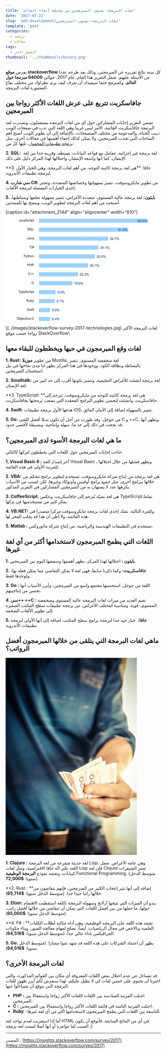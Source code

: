 ```yaml
---
title: 'لغات البرمجة بعيون المبرمجين من مختلف أنحاء العالم'
date: '2017-07-22'
slug: 'web-development/لغات-البرمجة-بعيون-المبرمجين'
template: 'post'
categories:
  - برمجة
  - مقالات
tags:
  - العمل الحر
thumbnail: '../thumbnails/binary.png'
---
```


يعرض **موقع stackoverflow** كل سنة نتائج تقريره عن المبرمجين، وذلك بعد طرحه عددا من الأسئلة عليهم، شمل التقرير هذا العام، عام 2017، حوالي **64000 مبرمجا حول العالم**، وكمبرمج حتما سيفيدك أن تعرف كيف يرى نظراؤك من مختلف بقاع المعمورة لغات البرمجة.

## جافاسكربت تتربع على عرش اللغات الأكثر رواجا بين المبرمجين

تضمن التقرير إجابات المشاركين حول أي من لغات البرمجة يستعملون، وتصدرت لغة البرمجة جافاسكربت القائمة، الأمر ليس غريبا وهي اللغة التي تدب في صفحات الويب دبيب الحياة، والمدعومة من مختلف المتصفحات، بالإضافة إلى أن تطوير الويب أصبح أهم الساحات التي تجذب المبرمجين، ولا يمكن كذلك إخفاء أهميتها في مجالات أخرى، مثل [برمجة تطبيقات المحمول](https://www.tutomena.com/web-development/%d8%a8%d8%b1%d9%85%d8%ac%d8%a9-%d8%aa%d8%b7%d8%a8%d9%8a%d9%82%d8%a7%d8%aa-%d8%a7%d9%84%d9%85%d9%88%d8%a8%d8%a7%d9%8a%d9%84/)، تلتها كل من:

**2\. SQL:**  لغة برمجة غير إجرائية، تتعامل مع قواعد البيانات، بسيطة، وقريبة جدا من لغة الإنسان، كما أنها واسعة الإنتشار، واحتلالها لهذا المركز دليل على ذلك.

**3\. جافا: **هي لغة برمجة كائنية التوجه، من أهم لغات البرمجة، وهي الخيار الأول لبرمجة تطبيقات الأندرويد.

**4\. سي شارب C#:** من تطوير مايكروسوفت، تتميز بسهولتها وخصائصها المتعددة، وتعتبر إحدى الخيارات المفضلة لبرمجة الألعاب.

**5\. بايثون:** لغة برمجة عالية المستوى، متعددة الأغراض، تتميز بسهولة تعلمها وبساطتها، أصبحت من أهم لغات البرمجة لتطوير الويب، وينصح بها للمبتدئين.

[caption id="attachment_2144" align="aligncenter" width="610"]![لغات البرمجة الأكثر رواجا حسب موقع StackOverflow](../images/stackoverflow-survey-2017-technologies.jpg)](../images/stackoverflow-survey-2017-technologies.jpg) لغات البرمجة الأكثر رواجا حسب موقع StackOverflow\

## لغات وقع المبرمجون في حبها ويخططون للبقاء معها

**1\. Rust:** من تطوير **موزيلا** Mozilla، لغة منخفضة المستوى، تتميز بالبساطة ونظافة الكود، ووجودها في هذا المركز يظهر لنا مدى نجاحها في نيل استحسان المبرمجين.

**2\. Smalltalk:** لغة برمجة أنشئت للأغراض التعليمية، وتتميز بكونها أقرب إلى حد كبير من لغة الإنسان.

**3\. TypeScript: **هي لغة برمجة كائنية التوجه من مايكروسوفت، تترجم إلى جافاسكربت، وأنشئت لتحسن تطوير البرامج المعقدة التي يصعب برمجتها بجافاسكربت.

**4\. Swift:** هدفها الأول برمجة تطبيقات iOS، تتميز بالسهولة إضافة إلى الأمان الفائق.

**5\. Go:** من جوجل، وقد طورت من أجل أن تكون بديلا أفضل للغتي C و ++C، ويظهر أنها قد نجحت في ذلك إلى حد ما، سهلة وإنتاجية، وبسيطة لأقصى حدود.

## ما هي لغات البرمجة الأسوء لدى المبرمجين؟

جاءت إجابات المبرمجين حول اللغات التي يخططون لتركها كالتالي:

**1\. Visual Basic 6 :** آخر إصدار للغة Visual Basic ، ويظهر فشلها من خلال احتلالها للمرتبة الأولى في هذه القائمة.

**2\. VBA:** هي لغة برمجة من إنتاج شركة مايكروسوفت، تستخدم لتطوير برامج تتحكم من خلالها ببرامج أخرى، مثل جميع برامج أوفيس وأوتوكاد وغيرها، لكن لسبب من الأسباب يكرهها عدد لا يستهان به من المبرمجين المشاركين في التقرير المذكور.

**3\. CoffeeScript:** هي لغة نصيّة تُترجم إلى جافاسكربت، وعكس TypeScriptتماما، يفكر كثير من مستخدميها في تركها.

**4\. VB.NET:** وللمرة الثالثة، تفتك إحدى لغات برمجة مايكروسوفت مركزا متصدرا في هذه القائمة، ولا أظن أن هذا قد يجلب الفخر لها.

**5\. Matlab :** تستخدم في التطبيقات الهندسية والرياضية، من إنتاج شركة ماثوروكس.

## اللغات التي يطمح المبرمجون لاستخدامها أكثر من أي لغة غيرها

**1\. بايثون :** احتلالها لهذا المركز، يظهر أهميتها وسمعتها اليوم بين المبرمجين.

**2\. جافاسكريبت:** وكما ذكرنا سابقا، فهي لغة لا يمكن التغاضي عما يمكن فعله بها، ولوحدها فقط.

**3\. Go :** اللغة من جوجل، استحسنها مجتمع واسع من المبرمجين، وأبرز الأسباب أنها تحسن من إنتاجيتهم.

**4\. سي++ ++C :** تضم العديد من ميزات لغات البرمجة عالية المستوى ومنخفضة المستوى، قوية، ومناسبة لمختلف الأغراض، من برمجة تطبيقات سطح المكتب الصغيرة إلى تطوير الألعاب الضخمة.

**5\. جافا:**  خيار جيد جدا لبرمجة برامج سطح المكتب، إضافة إلى أنها الأولى لبرمجة تطبيقات الأندرويد.

## ماهي لغات البرمجة التي يتلقى من خلالها المبرمجون أفضل الرواتب؟

[![](../images/make-money-programming.jpg)](../images/make-money-programming.jpg)

**1\. Clojure :** لغة حديثة متفرعة من لغة البرمجة Lisp، وهي عامة الأغراض. تعمل اللغة على آلة جافا الافتراضية، ومثل لغات Lisp فإن لغة Clojure تعتبر الشيفرات كبيانات، وتعتمد نموذج **البرمجة الوظيفية** Functional Programming. (متوسط الدخل سنويا: **\$72,000**).

**2\. Rust : **إضافة إلى أنها تثير إعجاب الكثير من المبرمجين، فإنهم يتقاضون من خلالها راتبا جيدا جدا. (متوسط الدخل سنويا: **\$65,714**).

**3\. Elixir:** يبدو أن الميزات التي تتيحها آرلانج وسهولة البرمجة باللغة استقطبت الاهتمام حولها، ما جعلها من بين أفضل اللغات التي يمكن أن تتقاضى من خلالها أفضل راتب. (متوسط الدخل سنويا: **\$65,000**).

**4\. F# : **تعتمد هذه اللغة على البرمجة الوظيفية، وهي أداة مثالية لطلاب الكليات العلمية وبالاخص في مجال الرياضيات، أيضاً، تصلح لمهام معالجة الصور، وبناء مكونات الجرافيكس باداء عالي جداً. (متوسط الدخل سنويا: **\$64,516**).

**5\. Go:** يظهر أن اعتماد الشركات على هذه اللغة قد شهد نموا ممتازا. (متوسط الدخل سنويا: **\$64,516**).

## لغات البرمجة الأخرى؟

قد تتساءل عن عدم احتلال بعض اللغات المعروفة أي مكان بين القوائم المذكورة، والتي اخترنا أن تحتوي على خمس لغات كي لا نطيل عليكم، لهذا سنعرض لكم أبرز ظهور للغات البرمجة التي نتوقع أن تتساءلوا عنها.

- **PHP :** احتلت المرتبة السادسة بين اللغات اللغات الأكثر رواجا واستعمالا بين المبرمجين.
- **C :** احتلت المرتبة الثامنة في قائمة اللغات الأكثر رواجا واستعمالا بين المبرمجين.
- **Ruby** : التاسعة بين اللغات التي يطمح المبرمجون لاستخدامها أكثر من أي لغة غيرها.

أما إذا استغربت لعدم تواجد لغة HTML في أي من النتائج السابقة، فأتوقع أن يكون السبب إما مؤامرة أو أنها أصلا ليست لغة برمجة ;)

---

المصدر : [https://insights.stackoverflow.com/survey/2017](https://insights.stackoverflow.com/survey/2017)
